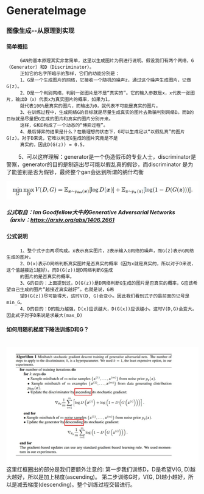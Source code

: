 # GenerateImage
### 图像生成--从原理到实现
#### 简单概括
         GAN的基本原理其实非常简单，这里以生成图片为例进行说明。假设我们有两个网络，G（Generator）和D（Discriminator）。
         正如它的名字所暗示的那样，它们的功能分别是：
         1、G是一个生成图片的网络，它接收一个随机的噪声z，通过这个噪声生成图片，记做G(z)。
         2、D是一个判别网络，判别一张图片是不是“真实的”。它的输入参数是x，x代表一张图片，输出D（x）代表x为真实图片的概率，如果为1，
         就代表100%是真实的图片，而输出为0，就代表不可能是真实的图片。
         3、在训练过程中，生成网络G的目标就是尽量生成真实的图片去欺骗判别网络D。而D的目标就是尽量把G生成的图片和真实的图片分别开来。
         这样，G和D构成了一个动态的“博弈过程”。
         4、最后博弈的结果是什么？在最理想的状态下，G可以生成足以“以假乱真”的图片G(z)。对于D来说，它难以判定G生成的图片究竟是不是
         真实的，因此D(G(z)) = 0.5。
         5、可以这样理解：generator是一个伪造假币的专业人士，discriminator是警察，generator的目的是制造出尽可能以假乱真的假钞，而discriminator          是为了能鉴别是否为假钞，最终整个gan会达到所谓的纳什均衡

   ![image](https://github.com/Kevinwenya/GenerateImage/blob/master/gan.jpg)
##### 公式取自：Ian Goodfellow大牛的Generative Adversarial Networks（arxiv：https://arxiv.org/abs/1406.2661
#### 公式说明
         1、整个式子由两项构成。x表示真实图片，z表示输入G网络的噪声，而G(z)表示G网络生成的图片。
         2、D(x)表示D网络判断真实图片是否真实的概率（因为x就是真实的，所以对于D来说，这个值越接近1越好）。而D(G(z))是D网络判断G生成
         的图片的是否真实的概率。
         3、G的目的：上面提到过，D(G(z))是D网络判断G生成的图片是否真实的概率，G应该希望自己生成的图片“越接近真实越好”。也就是说，G希
         望D(G(z))尽可能得大，这时V(D, G)会变小。因此我们看到式子的最前面的记号是min_G。
         4、D的目的：D的能力越强，D(x)应该越大，D(G(x))应该越小。这时V(D,G)会变大。因此式子对于D来说是求最大(max_D)
#### 如何用随机梯度下降法训练D和G？
  ![image](https://github.com/Kevinwenya/GenerateImage/blob/master/gan_gradient.jpg)
         这里红框圈出的部分是我们要额外注意的:
         第一步我们训练D，D是希望V(G, D)越大越好，所以是加上梯度(ascending)。
         第二步训练G时，V(G, D)越小越好，所以是减去梯度(descending)。整个训练过程交替进行。
